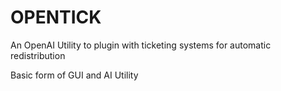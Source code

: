 # OPENTICK
An OpenAI Utility to plugin with ticketing systems for automatic redistribution

Basic form of GUI and AI Utility
